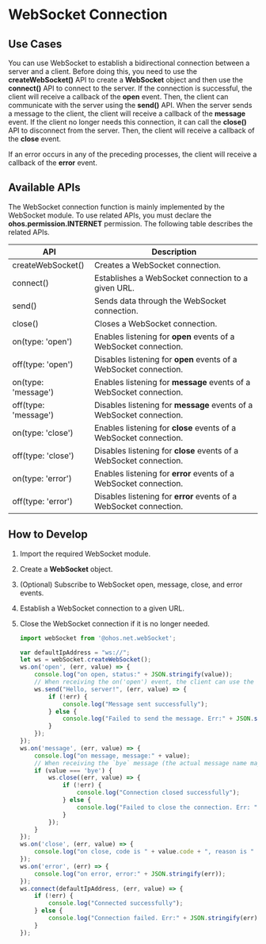 # WebSocket Connection


## Use Cases

You can use WebSocket to establish a bidirectional connection between a server and a client. Before doing this, you need to use the **createWebSocket()** API to create a **WebSocket** object and then use the **connect()** API to connect to the server. If the connection is successful, the client will receive a callback of the **open** event. Then, the client can communicate with the server using the **send()** API. When the server sends a message to the client, the client will receive a callback of the **message** event. If the client no longer needs this connection, it can call the **close()** API to disconnect from the server. Then, the client will receive a callback of the **close** event.

If an error occurs in any of the preceding processes, the client will receive a callback of the **error** event.


## Available APIs

The WebSocket connection function is mainly implemented by the WebSocket module. To use related APIs, you must declare the **ohos.permission.INTERNET** permission. The following table describes the related APIs.

| API | Description |
| -------- | -------- |
| createWebSocket() | Creates a WebSocket connection. |
| connect() | Establishes a WebSocket connection to a given URL. |
| send() | Sends data through the WebSocket connection. |
| close() | Closes a WebSocket connection. |
| on(type: 'open') | Enables listening for **open** events of a WebSocket connection. |
| off(type: 'open') | Disables listening for **open** events of a WebSocket connection. |
| on(type: 'message') | Enables listening for **message** events of a WebSocket connection. |
| off(type: 'message') | Disables listening for **message** events of a WebSocket connection. |
| on(type: 'close') | Enables listening for **close** events of a WebSocket connection. |
| off(type: 'close') | Disables listening for **close** events of a WebSocket connection. |
| on(type: 'error') | Enables listening for **error** events of a WebSocket connection. |
| off(type: 'error') | Disables listening for **error** events of a WebSocket connection. |


## How to Develop

1. Import the required WebSocket module.

2. Create a **WebSocket** object.

3. (Optional) Subscribe to WebSocket open, message, close, and error events.

4. Establish a WebSocket connection to a given URL.

5. Close the WebSocket connection if it is no longer needed.
   
   ```js
   import webSocket from '@ohos.net.webSocket';
   
   var defaultIpAddress = "ws://";
   let ws = webSocket.createWebSocket();
   ws.on('open', (err, value) => {
       console.log("on open, status:" + JSON.stringify(value));
       // When receiving the on('open') event, the client can use the send() API to communicate with the server.
       ws.send("Hello, server!", (err, value) => {
           if (!err) {
               console.log("Message sent successfully");
           } else {
               console.log("Failed to send the message. Err:" + JSON.stringify(err));
           }
       });
   });
   ws.on('message', (err, value) => {
       console.log("on message, message:" + value);
       // When receiving the `bye` message (the actual message name may differ) from the server, the client proactively disconnects from the server.
       if (value === 'bye') {
           ws.close((err, value) => {
               if (!err) {
                   console.log("Connection closed successfully");
               } else {
                   console.log("Failed to close the connection. Err: " + JSON.stringify(err));
               }
           });
       }
   });
   ws.on('close', (err, value) => {
       console.log("on close, code is " + value.code + ", reason is " + value.reason);
   });
   ws.on('error', (err) => {
       console.log("on error, error:" + JSON.stringify(err));
   });
   ws.connect(defaultIpAddress, (err, value) => {
       if (!err) {
           console.log("Connected successfully");
       } else {
           console.log("Connection failed. Err:" + JSON.stringify(err));
       }
   });
   ```
